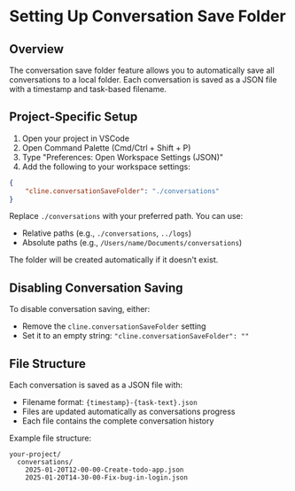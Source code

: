 # Setting Up Conversation Save Folder

## Overview

The conversation save folder feature allows you to automatically save all conversations to a local folder. Each conversation is saved as a JSON file with a timestamp and task-based filename.

## Project-Specific Setup

1. Open your project in VSCode
2. Open Command Palette (Cmd/Ctrl + Shift + P)
3. Type "Preferences: Open Workspace Settings (JSON)"
4. Add the following to your workspace settings:

```json
{
	"cline.conversationSaveFolder": "./conversations"
}
```

Replace `./conversations` with your preferred path. You can use:

- Relative paths (e.g., `./conversations`, `../logs`)
- Absolute paths (e.g., `/Users/name/Documents/conversations`)

The folder will be created automatically if it doesn't exist.

## Disabling Conversation Saving

To disable conversation saving, either:

- Remove the `cline.conversationSaveFolder` setting
- Set it to an empty string: `"cline.conversationSaveFolder": ""`

## File Structure

Each conversation is saved as a JSON file with:

- Filename format: `{timestamp}-{task-text}.json`
- Files are updated automatically as conversations progress
- Each file contains the complete conversation history

Example file structure:

```
your-project/
  conversations/
    2025-01-20T12-00-00-Create-todo-app.json
    2025-01-20T14-30-00-Fix-bug-in-login.json
```
